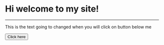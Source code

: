 <!DOCTYPE html>
<head>
<title>This is my website </title>
<style>


</style>
</head>
<body>
      <h1> Hi welcome to my site! </h1><hr>
      
    
<p id="note"> This is the text going to changed when you will click on button below me </P>
<script>
function myfunction{   
							document.getElementById('note').innerHTML="hello world!";
                   }
</script>
<button type="button" onclick="myfunction()"> Click here </button>
	

</body>
</html>
